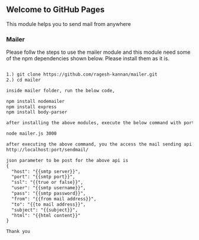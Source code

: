 ## Welcome to GitHub Pages

This module helps you to send mail from anywhere

### Mailer

Please follw the steps to use the mailer module and this module need some of the npm dependencies shown below. Please install them as it is.

```markdown

1.) git clone https://github.com/ragesh-kannan/mailer.git
2.) cd mailer

inside mailer folder, run the below code,

npm install nodemailer
npm install express
npm install body-parser

after installing the above modules, execute the below command with port (for example - 3000, you can use any port you want),

node mailer.js 3000

after executing the above command, you the access the mail sending api in 
http://localhost:port/sendmail/

json parameter to be post for the above api is
{
  "host": "{{smtp server}}",
  "port": "{{smtp port}}",
  "ssl": "{{true or false}}",
  "user": "{{smtp username}}",
  "pass": "{{smtp password}}",
  "from": "{{from mail address}}",
  "to": "{{to mail address}}",
  "subject": "{{subject}}",
  "html": "{{html content}}"
}

Thank you
